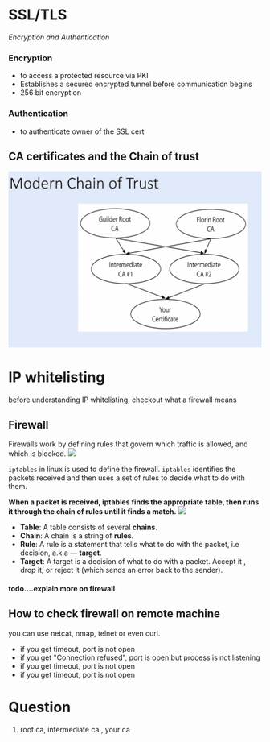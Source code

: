 
# SSL/TLS 
*Encryption and Authentication*
### Encryption
- to access a protected resource via PKI 
- Establishes a secured encrypted tunnel before communication begins
- 256 bit encryption

### Authentication 
- to authenticate owner of the SSL cert

## CA certificates and the  Chain of trust
![](assets/chainoftrust-01.png)



# IP whitelisting
before understanding IP whitelisting, checkout what a firewall means
## Firewall
Firewalls work by defining rules that govern which traffic is allowed, and which is blocked. 
![](https://opensource.com/sites/default/files/uploads/iptables1.jpg)

`iptables` in linux is used to define the firewall.  `iptables` identifies the packets received and then uses a set of rules to decide what to do with them.

**When a packet is received, iptables finds the appropriate table, then runs it through the chain of rules until it finds a match.**
![](https://linuxadmin.io/wp-content/uploads/2017/05/iptables.png)

- **Table**: A table consists of several **chains**.
- **Chain**: A chain is a string of **rules**. 
- **Rule**: A rule is a statement that tells what to do with the packet, i.e decision, a.k.a &mdash; **target**.
- **Target**: A target is a decision of what to do with a packet. Accept it , drop it, or reject it (which sends an error back to the sender).

#### todo....explain more on firewall

## How to check firewall on remote machine
you can use netcat, nmap, telnet or even curl. 

- if you get timeout, port is not open
- if you get "Connection refused", port is open but process is not listening
- if you get timeout, port is not open
- if you get timeout, port is not open

# Question
1. root ca, intermediate ca , your ca
